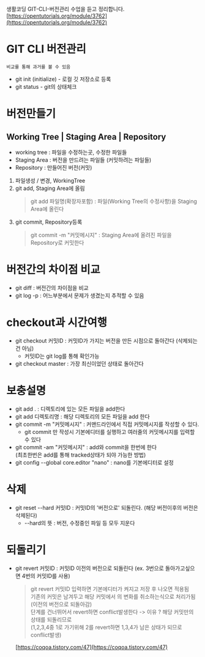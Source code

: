 생활코딩 GIT-CLI-버전관리 수업을 듣고 정리합니다.  
[https://opentutorials.org/module/3762](https://opentutorials.org/module/3762)

# GIT CLI 버전관리
    비교를 통해 과거를 볼 수 있음
    
 - git init (initialize) - 로컬 깃 저장소로 등록
 -  git status - git의 상태체크

# 버전만들기
## Working Tree | Staging Area | Repository 

 - working tree : 파일을 수정하는곳, 수정한 파일들
 - Staging Area : 버전을 만드려는 파일들 (커밋하려는 파일들)
 - Repository : 만들어진 버전(커밋)

1. 파일생성 / 변경, WorkingTree
2. git add, Staging Area에 올림
    > git add 파일명(확장자포함) : 파일(Working Tree의 수정사항)을 Staging Area에 올린다
3. git commit, Repository등록
    >  git commit -m "커밋메시지" : Staging Area에 올려진 파일을 Repository로 커밋한다

# 버전간의 차이점 비교 
 - git diff : 버전간의 차이점을 비교
 - git log -p : 어느부분에서 문제가 생겼는지 추적할 수 있음
# checkout과 시간여행
 - git checkout 커밋ID : 커밋ID가 가지는 버전을 만든 시점으로 돌아간다 (삭제되는건 아님)
    - 커밋ID는 git log를 통해 확인가능
 - git checkout master : 가장 최신이었던 상태로 돌아간다

# 보충설명
 - git add . : 디렉토리에 있는 모든 파일을 add한다
 - git add 디렉토리명 : 해당 디렉토리의 모든 파일을 add 한다
 - git commit -m "커밋메시지" : 커맨드라인에서 직접 커밋메시지를 작성할 수 있다.
   - git commit 만 작성시  기본에디터를 실행하고 여러줄의 커밋메시지를 입력할 수 있다
 - git commit -am "커밋메시지" : add와 commit을 한번에 한다  
    (최초한번은 add를 통해 tracked상태가 되야 가능한 방법)
 - git config --global core.editor "nano" : nano를 기본에디터로 설정

# 삭제
- git reset --hard 커밋ID : 커밋ID의 '버전으로' 되돌린다. (해당 버전이후의 버전은 삭제된다)
  -  --hard의 뜻 : 버전, 수정중인 파일 등 모두 지운다

# 되돌리기
- git revert 커밋ID : 커밋ID 이전의 버전으로 되돌린다 (ex. 3번으로 돌아가고싶으면 4번의 커밋ID를 사용)
    > git revert 커밋ID  입력하면 기본에디터가 켜지고 저장 후 나오면 적용됨  
    > 기존의 커밋은 남겨두고 해당 커밋에서 의 변화를 취소하는식으로 처리가됨 (이전의 버전으로 되돌아감)  
    > 단계를 건너뛰어서 revert하면 conflict발생한다 -> 이유 ? 해당 커밋만의 상태를 되돌리므로  
    >  (1,2,3,4중 1로 가기위해 2를 revert하면 1,3,4가 남은 상태가 되므로 conflict발생)  

     [https://coqoa.tistory.com/47](https://coqoa.tistory.com/47)
